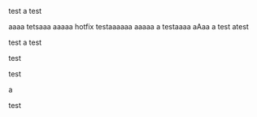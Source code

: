test
a
test

aaaa
tetsaaa
aaaaa
hotfix testaaaaaa
aaaaa
a
testaaaa
aAaa
a
test atest

test
a
test

test

test

a

test